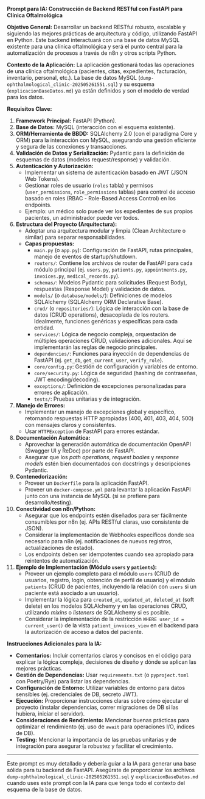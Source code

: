 **Prompt para IA: Construcción de Backend RESTful con FastAPI para Clínica Oftalmológica**

**Objetivo General:**
Desarrollar un backend RESTful robusto, escalable y siguiendo las mejores prácticas de arquitectura y código, utilizando FastAPI en Python. Este backend interactuará con una base de datos MySQL existente para una clínica oftalmológica y será el punto central para la automatización de procesos a través de n8n y otros scripts Python.

**Contexto de la Aplicación:**
La aplicación gestionará todas las operaciones de una clínica oftalmológica (pacientes, citas, expedientes, facturación, inventario, personal, etc.). La base de datos MySQL (`dump-ophthalmological_clinic-202505261551.sql`) y su esquema (`explicacionBaseDatos.md`) ya están definidos y son el modelo de verdad para los datos.

**Requisitos Clave:**

1.  **Framework Principal:** FastAPI (Python).
2.  **Base de Datos:** MySQL (interacción con el esquema existente).
3.  **ORM/Herramienta de BBDD:** SQLAlchemy 2.0 (con el paradigma Core y ORM) para la interacción con MySQL, asegurando una gestión eficiente y segura de las conexiones y transacciones.
4.  **Validación de Datos y Serialización:** Pydantic para la definición de esquemas de datos (modelos request/response) y validación.
5.  **Autenticación y Autorización:**
    * Implementar un sistema de autenticación basado en JWT (JSON Web Tokens).
    * Gestionar roles de usuario (`roles` tabla) y permisos (`user_permissions`, `role_permissions` tablas) para control de acceso basado en roles (RBAC - Role-Based Access Control) en los endpoints.
    * Ejemplo: un médico solo puede ver los expedientes de sus propios pacientes, un administrador puede ver todos.
6.  **Estructura del Proyecto (Arquitectura):**
    * Adoptar una arquitectura modular y limpia (Clean Architecture o similar) para separar responsabilidades.
    * **Capas propuestas:**
        * `main.py` (o `app.py`): Configuración de FastAPI, rutas principales, manejo de eventos de startup/shutdown.
        * `routers/`: Contiene los archivos de router de FastAPI para cada módulo principal (ej. `users.py`, `patients.py`, `appointments.py`, `invoices.py`, `medical_records.py`).
        * `schemas/`: Modelos Pydantic para solicitudes (Request Body), respuestas (Response Model) y validación de datos.
        * `models/` (o `database/models/`): Definiciones de modelos SQLAlchemy (SQLAlchemy ORM Declarative Base).
        * `crud/` (o `repositories/`): Lógica de interacción con la base de datos (CRUD operations), desacoplada de los routers. Idealmente, funciones genéricas y específicas para cada entidad.
        * `services/`: Lógica de negocio compleja, orquestación de múltiples operaciones CRUD, validaciones adicionales. Aquí se implementarán las reglas de negocio principales.
        * `dependencies/`: Funciones para inyección de dependencias de FastAPI (ej. `get_db`, `get_current_user`, `verify_role`).
        * `core/config.py`: Gestión de configuración y variables de entorno.
        * `core/security.py`: Lógica de seguridad (hashing de contraseñas, JWT encoding/decoding).
        * `exceptions/`: Definición de excepciones personalizadas para errores de aplicación.
        * `tests/`: Pruebas unitarias y de integración.
7.  **Manejo de Errores:**
    * Implementar un manejo de excepciones global y específico, retornando respuestas HTTP apropiadas (400, 401, 403, 404, 500) con mensajes claros y consistentes.
    * Usar `HTTPException` de FastAPI para errores estándar.
8.  **Documentación Automática:**
    * Aprovechar la generación automática de documentación OpenAPI (Swagger UI y ReDoc) por parte de FastAPI.
    * Asegurar que los *path operations*, *request bodies* y *response models* estén bien documentados con docstrings y descripciones Pydantic.
9.  **Contenedorización:**
    * Proveer un `Dockerfile` para la aplicación FastAPI.
    * Proveer un `docker-compose.yml` para levantar la aplicación FastAPI junto con una instancia de MySQL (si se prefiere para desarrollo/testing).
10. **Conectividad con n8n/Python:**
    * Asegurar que los endpoints estén diseñados para ser fácilmente consumibles por n8n (ej. APIs RESTful claras, uso consistente de JSON).
    * Considerar la implementación de Webhooks específicos donde sea necesario para n8n (ej. notificaciones de nuevos registros, actualizaciones de estado).
    * Los endpoints deben ser idempotentes cuando sea apropiado para reintentos de automatización.
11. **Ejemplo de Implementación (Módulo `users` y `patients`):**
    * Proveer un ejemplo completo para el módulo `users` (CRUD de usuarios, registro, login, obtención de perfil de usuario) y el módulo `patients` (CRUD de pacientes, incluyendo la relación con `users` si un paciente está asociado a un usuario).
    * Implementar la lógica para `created_at`, `updated_at`, `deleted_at` (soft delete) en los modelos SQLAlchemy y en las operaciones CRUD, utilizando *mixins* o *listeners* de SQLAlchemy si es posible.
    * Considerar la implementación de la restricción `WHERE user_id = current_user()` de la vista `patient_invoices_view` en el backend para la autorización de acceso a datos del paciente.

**Instrucciones Adicionales para la IA:**

* **Comentarios:** Incluir comentarios claros y concisos en el código para explicar la lógica compleja, decisiones de diseño y dónde se aplican las mejores prácticas.
* **Gestión de Dependencias:** Usar `requirements.txt` (o `pyproject.toml` con Poetry/Rye) para listar las dependencias.
* **Configuración de Entorno:** Utilizar variables de entorno para datos sensibles (ej. credenciales de DB, secreto JWT).
* **Ejecución:** Proporcionar instrucciones claras sobre cómo ejecutar el proyecto (instalar dependencias, correr migraciones de DB si las hubiera, iniciar el servidor).
* **Consideraciones de Rendimiento:** Mencionar buenas prácticas para optimizar el rendimiento (ej. uso de `await` para operaciones I/O, índices de DB).
* **Testing:** Mencionar la importancia de las pruebas unitarias y de integración para asegurar la robustez y facilitar el crecimiento.

---

Este prompt es muy detallado y debería guiar a la IA para generar una base sólida para tu backend de FastAPI. Asegúrate de proporcionar los archivos `dump-ophthalmological_clinic-202505261551.sql` y `explicacionBaseDatos.md` cuando uses este prompt con la IA para que tenga todo el contexto del esquema de la base de datos.